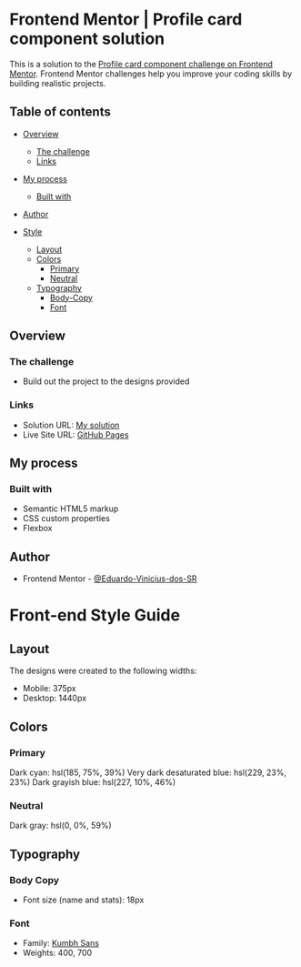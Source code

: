 # Frontend Mentor | Profile card component solution

This is a solution to the [Profile card component challenge on Frontend Mentor](https://www.frontendmentor.io/challenges/profile-card-component-cfArpWshJ). Frontend Mentor challenges help you improve your coding skills by building realistic projects. 

## Table of contents

- [Overview](#overview)
  - [The challenge](#the-challenge)
  - [Links](#links)
- [My process](#my-process)
  - [Built with](#built-with)
- [Author](#author)

- [Style](#front-end-style-guide)
  - [Layout](#layout)
  - [Colors](#colors)
    - [Primary](#primary)
    - [Neutral](#neutral)
  - [Typography](#typography)
    - [Body-Copy](#body-copy)
    - [Font](#font)

## Overview

### The challenge

- Build out the project to the designs provided

### Links

- Solution URL: [My solution](https://www.frontendmentor.io/solutions/profile-card-component-HS7yxEzunp)
- Live Site URL: [GitHub Pages](https://eduardo-vinicius-dos-sr.github.io/Profile-card-component/)

## My process

### Built with

- Semantic HTML5 markup
- CSS custom properties
- Flexbox


## Author

- Frontend Mentor - [@Eduardo-Vinicius-dos-SR](https://www.frontendmentor.io/profile/Eduardo-Vinicius-dos-SR)



# Front-end Style Guide

## Layout

The designs were created to the following widths:

- Mobile: 375px
- Desktop: 1440px

## Colors

### Primary

Dark cyan: hsl(185, 75%, 39%)
Very dark desaturated blue: hsl(229, 23%, 23%)
Dark grayish blue: hsl(227, 10%, 46%)

### Neutral

Dark gray: hsl(0, 0%, 59%)

## Typography

### Body Copy

- Font size (name and stats): 18px

### Font

- Family: [Kumbh Sans](https://fonts.google.com/specimen/Kumbh+Sans)
- Weights: 400, 700
